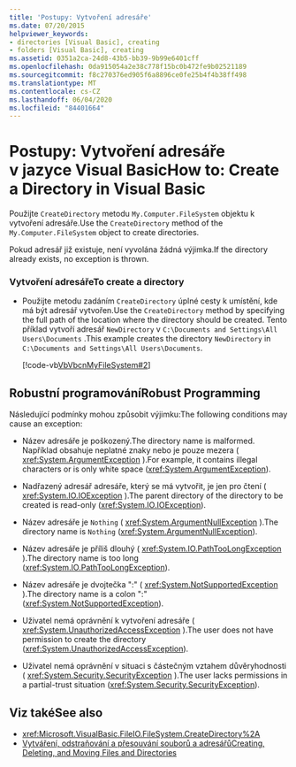 ```yaml
---
title: 'Postupy: Vytvoření adresáře'
ms.date: 07/20/2015
helpviewer_keywords:
- directories [Visual Basic], creating
- folders [Visual Basic], creating
ms.assetid: 0351a2ca-24d8-43b5-bb39-9b99e6401cff
ms.openlocfilehash: 0da915054a2e38c778f15bc0b472fe9b02521189
ms.sourcegitcommit: f8c270376ed905f6a8896ce0fe25b4f4b38ff498
ms.translationtype: MT
ms.contentlocale: cs-CZ
ms.lasthandoff: 06/04/2020
ms.locfileid: "84401664"
---
```

# <a name="how-to-create-a-directory-in-visual-basic"></a><span data-ttu-id="b2b10-102">Postupy: Vytvoření adresáře v jazyce Visual Basic</span><span class="sxs-lookup"><span data-stu-id="b2b10-102">How to: Create a Directory in Visual Basic</span></span>

<span data-ttu-id="b2b10-103">Použijte `CreateDirectory` metodu `My.Computer.FileSystem` objektu k vytvoření adresáře.</span><span class="sxs-lookup"><span data-stu-id="b2b10-103">Use the `CreateDirectory` method of the `My.Computer.FileSystem` object to create directories.</span></span>  
  
 <span data-ttu-id="b2b10-104">Pokud adresář již existuje, není vyvolána žádná výjimka.</span><span class="sxs-lookup"><span data-stu-id="b2b10-104">If the directory already exists, no exception is thrown.</span></span>  
  
### <a name="to-create-a-directory"></a><span data-ttu-id="b2b10-105">Vytvoření adresáře</span><span class="sxs-lookup"><span data-stu-id="b2b10-105">To create a directory</span></span>  
  
- <span data-ttu-id="b2b10-106">Použijte metodu zadáním `CreateDirectory` úplné cesty k umístění, kde má být adresář vytvořen.</span><span class="sxs-lookup"><span data-stu-id="b2b10-106">Use the `CreateDirectory` method by specifying the full path of the location where the directory should be created.</span></span> <span data-ttu-id="b2b10-107">Tento příklad vytvoří adresář `NewDirectory` v `C:\Documents and Settings\All Users\Documents` .</span><span class="sxs-lookup"><span data-stu-id="b2b10-107">This example creates the directory `NewDirectory` in `C:\Documents and Settings\All Users\Documents`.</span></span>  
  
     [!code-vb[VbVbcnMyFileSystem#2](~/samples/snippets/visualbasic/VS_Snippets_VBCSharp/VbVbcnMyFileSystem/VB/Class1.vb#2)]  
  
## <a name="robust-programming"></a><span data-ttu-id="b2b10-108">Robustní programování</span><span class="sxs-lookup"><span data-stu-id="b2b10-108">Robust Programming</span></span>  

 <span data-ttu-id="b2b10-109">Následující podmínky mohou způsobit výjimku:</span><span class="sxs-lookup"><span data-stu-id="b2b10-109">The following conditions may cause an exception:</span></span>  
  
- <span data-ttu-id="b2b10-110">Název adresáře je poškozený.</span><span class="sxs-lookup"><span data-stu-id="b2b10-110">The directory name is malformed.</span></span> <span data-ttu-id="b2b10-111">Například obsahuje neplatné znaky nebo je pouze mezera ( <xref:System.ArgumentException> ).</span><span class="sxs-lookup"><span data-stu-id="b2b10-111">For example, it contains illegal characters or is only white space (<xref:System.ArgumentException>).</span></span>  
  
- <span data-ttu-id="b2b10-112">Nadřazený adresář adresáře, který se má vytvořit, je jen pro čtení ( <xref:System.IO.IOException> ).</span><span class="sxs-lookup"><span data-stu-id="b2b10-112">The parent directory of the directory to be created is read-only (<xref:System.IO.IOException>).</span></span>  
  
- <span data-ttu-id="b2b10-113">Název adresáře je `Nothing` ( <xref:System.ArgumentNullException> ).</span><span class="sxs-lookup"><span data-stu-id="b2b10-113">The directory name is `Nothing` (<xref:System.ArgumentNullException>).</span></span>  
  
- <span data-ttu-id="b2b10-114">Název adresáře je příliš dlouhý ( <xref:System.IO.PathTooLongException> ).</span><span class="sxs-lookup"><span data-stu-id="b2b10-114">The directory name is too long (<xref:System.IO.PathTooLongException>).</span></span>  
  
- <span data-ttu-id="b2b10-115">Název adresáře je dvojtečka ":" ( <xref:System.NotSupportedException> ).</span><span class="sxs-lookup"><span data-stu-id="b2b10-115">The directory name is a colon ":" (<xref:System.NotSupportedException>).</span></span>  
  
- <span data-ttu-id="b2b10-116">Uživatel nemá oprávnění k vytvoření adresáře ( <xref:System.UnauthorizedAccessException> ).</span><span class="sxs-lookup"><span data-stu-id="b2b10-116">The user does not have permission to create the directory (<xref:System.UnauthorizedAccessException>).</span></span>  
  
- <span data-ttu-id="b2b10-117">Uživatel nemá oprávnění v situaci s částečným vztahem důvěryhodnosti ( <xref:System.Security.SecurityException> ).</span><span class="sxs-lookup"><span data-stu-id="b2b10-117">The user lacks permissions in a partial-trust situation (<xref:System.Security.SecurityException>).</span></span>  
  
## <a name="see-also"></a><span data-ttu-id="b2b10-118">Viz také</span><span class="sxs-lookup"><span data-stu-id="b2b10-118">See also</span></span>

- <xref:Microsoft.VisualBasic.FileIO.FileSystem.CreateDirectory%2A>
- [<span data-ttu-id="b2b10-119">Vytváření, odstraňování a přesouvání souborů a adresářů</span><span class="sxs-lookup"><span data-stu-id="b2b10-119">Creating, Deleting, and Moving Files and Directories</span></span>](creating-deleting-and-moving-files-and-directories.md)
